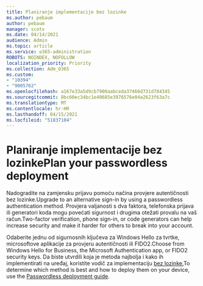 ```yaml
---
title: Planiranje implementacije bez lozinke
ms.author: pebaum
author: pebaum
manager: scotv
ms.date: 04/14/2021
audience: Admin
ms.topic: article
ms.service: o365-administration
ROBOTS: NOINDEX, NOFOLLOW
localization_priority: Priority
ms.collection: Adm_O365
ms.custom:
- "10394"
- "9005762"
ms.openlocfilehash: a167e33a5d9cb7900aabceda37466d731d784345
ms.sourcegitcommit: 8bc60ec34bc1e40685e3976576e04a2623f63a7c
ms.translationtype: MT
ms.contentlocale: hr-HR
ms.lasthandoff: 04/15/2021
ms.locfileid: "51837104"
---
```

# <a name="plan-your-passwordless-deployment"></a><span data-ttu-id="32bf2-102">Planiranje implementacije bez lozinke</span><span class="sxs-lookup"><span data-stu-id="32bf2-102">Plan your passwordless deployment</span></span>

<span data-ttu-id="32bf2-103">Nadogradite na zamjensku prijavu pomoću načina provjere autentičnosti bez lozinke.</span><span class="sxs-lookup"><span data-stu-id="32bf2-103">Upgrade to an alternative sign-in by using a passwordless authentication method.</span></span> <span data-ttu-id="32bf2-104">Provjera valjanosti s dva faktora, telefonska prijava ili generatori koda mogu povećati sigurnost i drugima otežati provalu na vaš račun.</span><span class="sxs-lookup"><span data-stu-id="32bf2-104">Two-factor verification, phone sign-in, or code generators can help increase security and make it harder for others to break into your account.</span></span> 

<span data-ttu-id="32bf2-105">Odaberite jednu od sigurnosnih ključeva za Windows Hello za tvrtke, microsoftove aplikacije za provjeru autentičnosti ili FIDO2.</span><span class="sxs-lookup"><span data-stu-id="32bf2-105">Choose from Windows Hello for Business, the Microsoft Authentication app, or FIDO2 security keys.</span></span> <span data-ttu-id="32bf2-106">Da biste utvrdili koja je metoda najbolja i kako ih implementirati na uređaj, koristite vodič za implementaciju [bez lozinke.](https://admin.microsoft.com/adminportal/home?#/modernonboarding/passwordlesssetup)</span><span class="sxs-lookup"><span data-stu-id="32bf2-106">To determine which method is best and how to deploy them on your device, use the [Passwordless deployment guide](https://admin.microsoft.com/adminportal/home?#/modernonboarding/passwordlesssetup).</span></span> 

